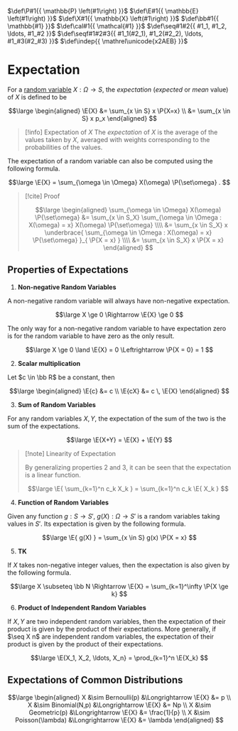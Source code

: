 $\def\P#1{{ \mathbb{P} \left(#1\right) }}$
$\def\E#1{{ \mathbb{E} \left(#1\right) }}$
$\def\X#1{{ \mathbb{X} \left(#1\right) }}$
$\def\bb#1{{ \mathbb{#1} }}$
$\def\cal#1{{ \mathcal{#1} }}$
$\def\seq#1#2{{ #1_1, #1_2, \ldots, #1_#2 }}$
$\def\seqf#1#2#3{{ #1_1(#2_1), #1_2(#2_2), \ldots, #1_#3(#2_#3) }}$
$\def\indep{{ \mathrel\unicode{x2AEB} }}$

# Expectation

For a [random variable](Probability/Random%20Variables/Random%20Variables.md) $X : \Omega \rightarrow S$, the *expectation* (*expected* or *mean* value) of $X$ is defined to be

$$\large
\begin{aligned}
	\E{X}
	&= \sum_{x \in S} x \P{X=x}
	\\
	&= \sum_{x \in S} x p_x
\end{aligned}
$$

> [!info] Expectation of $X$
> The *expectation* of $X$ is the average of  the values taken by $X$, averaged with weights corresponding to the probabilities of the values.

The expectation of a random variable can also be computed using the following formula.

$$\large
	\E{X} = \sum_{\omega \in \Omega} X(\omega) \P{\set\omega} .
$$

> [!cite] Proof
> 
> $$\large
> \begin{aligned}
> 	\sum_{\omega \in \Omega} X(\omega) \P{\set\omega}
> 	&= \sum_{x \in S_X} \sum_{\omega \in \Omega : X(\omega) = x} X(\omega) \P{\set\omega}
> 	\\\\
> 	&= \sum_{x \in S_X} x
> 	\underbrace{ \sum_{\omega \in \Omega : X(\omega) = x} \P{\set\omega} }_{ \P{X = x} }
> 	\\\\
> 	&= \sum_{x \in S_X} x \P{X = x}
> \end{aligned}
> $$

## Properties of Expectations

1. **Non-negative Random Variables**

A non-negative random variable will always have non-negative expectation.

$$\large
	X \ge 0 \Rightarrow \E{X} \ge 0
$$

The only way for a non-negative random variable to have expectation zero is for the random variable to have zero as the only result.

$$\large
	X \ge 0 \land \E{X} = 0
	\Leftrightarrow
	\P{X = 0} = 1
$$

2. **Scalar multiplication**

Let $c \in \bb R$ be a constant, then

$$\large
\begin{aligned}
	\E{c} &= c \\
	\E{cX} &= c \, \E{X}
\end{aligned}
$$

3. **Sum of Random Variables**

For any random variables $X,Y$, the expectation of the sum of the two is the sum of the expectations.

$$\large
	\E{X+Y} = \E{X} + \E{Y}
$$

> [!note] Linearity of Expectation
> 
> By generalizing properties 2 and 3, it can be seen that the expectation is a linear function.
> 
> $$\large
> 	\E{ \sum_{k=1}^n c_k X_k }
> 	= \sum_{k=1}^n c_k \E{ X_k }
> $$

4. **Function of Random Variables**

Given any function $g : S \rightarrow S'$, $g(X) : \Omega \rightarrow S'$ is a random variables taking values in $S'$. Its expectation is given by the following formula.

$$\large
	\E{ g(X) } = \sum_{x \in S} g(x) \P{X = x}
$$

5. **TK**

If $X$ takes non-negative integer values, then the expectation is also given by the following formula.

$$\large
	X \subseteq \bb N
	\Rightarrow
	\E{X} = \sum_{k=1}^\infty \P{X \ge k}
$$

6. **Product of Independent Random Variables**

If $X,Y$ are two independent random variables, then the expectation of their product is given by the product of their expectations. More generally, if $\seq X n$ are independent random variables, the expectation of their product is given by the product of their expectations.

$$\large
	\E{X_1, X_2, \ldots, X_n} = \prod_{k=1}^n \E{X_k}
$$

## Expectations of Common Distributions

$$\large
\begin{aligned}
	X &\sim Bernoulli(p) &\Longrightarrow \E{X} &= p
	\\
	X &\sim Binomial(N,p) &\Longrightarrow \E{X} &= Np
	\\
	X &\sim Geometric(p) &\Longrightarrow \E{X} &= \frac{1}{p}
	\\
	X &\sim Poisson(\lambda) &\Longrightarrow \E{X} &= \lambda
\end{aligned}
$$
